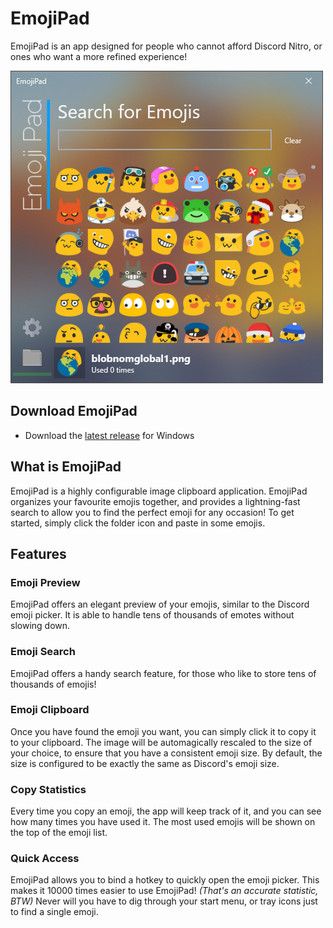 # EmojiPad

EmojiPad is an app designed for people who cannot afford Discord Nitro, or ones who want a more refined experience!

![Screenshot of EmojiPad v3](screenshot.png)

## Download EmojiPad

- Download the [latest release](https://github.com/encodeous/emojipad/releases) for Windows

## What is EmojiPad

EmojiPad is a highly configurable image clipboard application. EmojiPad organizes your favourite emojis together, and provides a lightning-fast search to allow you to find the perfect emoji for any occasion! To get started, simply click the folder icon and paste in some emojis.

## Features

### Emoji Preview
EmojiPad offers an elegant preview of your emojis, similar to the Discord emoji picker. It is able to handle tens of thousands of emotes without slowing down.

### Emoji Search
EmojiPad offers a handy search feature, for those who like to store tens of thousands of emojis!

### Emoji Clipboard
Once you have found the emoji you want, you can simply click it to copy it to your clipboard. The image will be automagically rescaled to the size of your choice, to ensure that you have a consistent emoji size. By default, the size is configured to be exactly the same as Discord's emoji size.

### Copy Statistics
Every time you copy an emoji, the app will keep track of it, and you can see how many times you have used it. The most used emojis will be shown on the top of the emoji list.

### Quick Access
EmojiPad allows you to bind a hotkey to quickly open the emoji picker. This makes it 10000 times easier to use EmojiPad! _(That's an accurate statistic, BTW)_ Never will you have to dig through your start menu, or tray icons just to find a single emoji.


